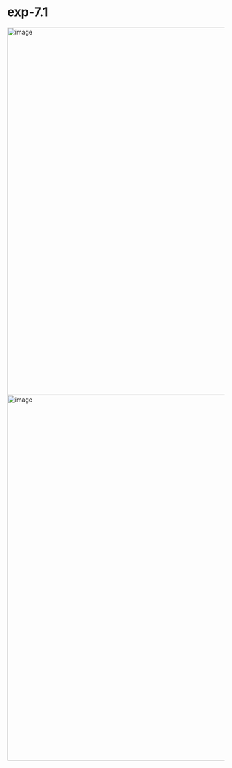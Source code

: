 # exp-7.1
<img width="1235" height="849" alt="image" src="https://github.com/user-attachments/assets/40818d64-1cc5-44d6-b973-72747fe968f6" />
<img width="1239" height="845" alt="image" src="https://github.com/user-attachments/assets/965dab13-9b4a-4451-a0da-3601c341158a" />
